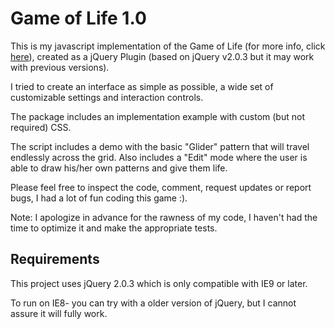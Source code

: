 Game of Life 1.0
===

This is my javascript implementation of the Game of Life (for more info, click [here](http://en.wikipedia.org/wiki/Conway's_Game_of_Life)), created as a jQuery Plugin (based on jQuery v2.0.3 but it may work with previous versions).

I tried to create an interface as simple as possible, a wide set of customizable settings and interaction controls.

The package includes an implementation example with custom (but not required) CSS.

The script includes a demo with the basic "Glider" pattern that will travel endlessly across the grid. Also includes a "Edit" mode where the user is able to draw his/her own patterns and give them life.

Please feel free to inspect the code, comment, request updates or report bugs, I had a lot of fun coding this game :).

Note: I apologize in advance for the rawness of my code, I haven't had the time to optimize it and make the appropriate tests.

## Requirements

This project uses jQuery 2.0.3 which is only compatible with IE9 or later.

To run on IE8- you can try with a older version of jQuery, but I cannot assure it will fully work.
